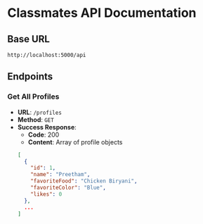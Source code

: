 # Classmates API Documentation

## Base URL
`http://localhost:5000/api`

## Endpoints

### Get All Profiles
- **URL**: `/profiles`
- **Method**: `GET`
- **Success Response**: 
  - **Code**: 200
  - **Content**: Array of profile objects
  ```json
  [
    {
      "id": 1,
      "name": "Preetham",
      "favoriteFood": "Chicken Biryani",
      "favoriteColor": "Blue",
      "likes": 0
    },
    ...
  ]